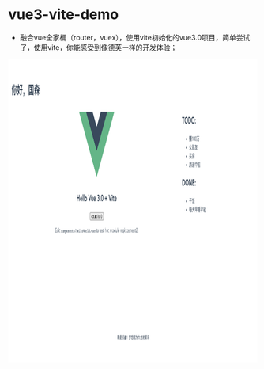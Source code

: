 # vue3-vite-demo
- 融合vue全家桶（router，vuex），使用vite初始化的vue3.0项目，简单尝试了，使用vite，你能感受到像德芙一样的开发体验；

<img src="https://github.com/BaoGuoSen/vue3-vite-demo/blob/main/img/vue3-vite-index.png" alt="图片替换文本" width="850" height="613" align="bottom" />
